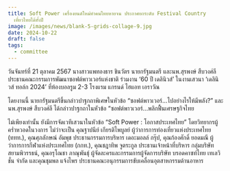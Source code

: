 ```yaml
---
title: Soft Power เครื่องยนต์ใหม่ทำคนไทยหายจน ประกาศยกระดับ Festival Country
  เที่ยวไทยได้ทั้งปี
image: /images/news/blank-5-grids-collage-9.jpg
date: 2024-10-22
draft: false
tags:
  - committee
---
```

วันจันทร์ที่ 21 ตุลาคม 2567 นางสาวแพทองธาร ชินวัตร นายกรัฐมนตรี และนพ.สุรพงษ์ สืบวงศ์ลี ประธานคณะกรรมการพัฒนาซอฟต์พาวเวอร์แห่งชาติ ร่วมงาน ‘60 ปี เดลินิวส์’ ในงานเสวนา ‘เดลินิวส์ ทอล์ก 2024’ ที่ห้องบอลรูม 2-3 โรงแรม แกรนด์ ไฮแอท เอราวัณ 

โดยงานนี้ นายกรัฐมนตรีขึ้นกล่าวปาฐกถาพิเศษในหัวข้อ “ซอฟต์พาวเวอร์…ไปอย่างไรให้มีพลัง?” และ นพ.สุรพงษ์ สืบวงศ์ลี ได้กล่าวปาฐกถาในหัวข้อ “ซอฟต์พาวเวอร์…พลิกฟื้นเศรษฐกิจไทย

ไม่เพียงเท่านั้น ยังมีการจัดเวทีเสวนาในหัวข้อ “Soft Power : โอกาสประเทศไทย” โดยวิทยากรผู้คร่ำหวอดในวงการ ไม่ว่าจะเป็น คุณฐาปนีย์ เกียรติไพบูลย์ ผู้ว่าการการท่องเที่ยวแห่งประเทศไทย (ททท.), คุณศุภลักษณ์ อัมพุช ประธานกรรมการบริหาร เดอะมอลล์ กรุ๊ป, คุณก้องศักดิ์ ยอดมณี ผู้ว่าการการกีฬาแห่งประเทศไทย (กกท.), คุณชฎาทิพ จูตระกูล ประธานเจ้าหน้าที่บริหาร กลุ่มบริษัท สยามพิวรรธน์, คุณอรุโณชา ภาณุพันธุ์ ผู้จัดละครและกรรมการผู้จัดการบริษัท บรอดคาซท์ไทย เทเลวิชั่น จำกัด และคุณชุมพล แจ้งไพร ประธานคณะอนุกรรมการขับเคลื่อนอุตสาหกรรมด้านอาหาร
